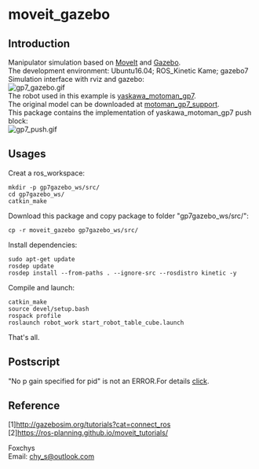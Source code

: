# moveit_gazebo  
## Introduction
Manipulator simulation based on [MoveIt](https://moveit.ros.org/) and [Gazebo](http://gazebosim.org/).  
The development environment: Ubuntu16.04; ROS_Kinetic Kame; gazebo7  
Simulation interface with rviz and gazebo:  
![gp7_gazebo.gif](https://raw.githubusercontent.com/foxchys/ROS_Study/master/moveit_gazebo/pictures/gp7_gazebo.gif)  
The robot used in this example is [yaskawa_motoman_gp7](https://www.motoman.com/en-us/products/robots/industrial/assembly-handling/gp-series/gp7).  
The original model can be downloaded at [motoman_gp7_support](https://github.com/ros-industrial/motoman/tree/kinetic-devel/motoman_gp7_support).  
This package contains the implementation of yaskawa_motoman_gp7 push block:  
![gp7_push.gif](https://raw.githubusercontent.com/foxchys/ROS_Study/master/moveit_gazebo/pictures/gp7_push.gif)  
## Usages  
Creat a ros_workspace:  
```
mkdir -p gp7gazebo_ws/src/
cd gp7gazebo_ws/
catkin_make
```  
Download this package and copy package to folder "gp7gazebo_ws/src/":  
```
cp -r moveit_gazebo gp7gazebo_ws/src/
```  
Install dependencies:  
```
sudo apt-get update
rosdep update
rosdep install --from-paths . --ignore-src --rosdistro kinetic -y
```  
Compile and launch:  
```
catkin_make
source devel/setup.bash
rospack profile
roslaunch robot_work start_robot_table_cube.launch
```  
That's all.  

## Postscript  
"No p gain specified for pid" is not an ERROR.For details [click](https://answers.ros.org/question/293830/what-is-the-fix-for-no-p-gain-specified-for-pid-namespace-gazebo_ros_controlpid_gainsback_right_wheel_joint-ros-melodic/).  

## Reference  
[1]http://gazebosim.org/tutorials?cat=connect_ros  
[2]https://ros-planning.github.io/moveit_tutorials/  



Foxchys  
Email: chy_s@outlook.com
